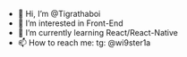 - 👋 Hi, I’m @Tigrathaboi
- 👀 I’m interested in Front-End
- 🌱 I’m currently learning React/React-Native
- 📫 How to reach me: tg: @wi9ster1a
